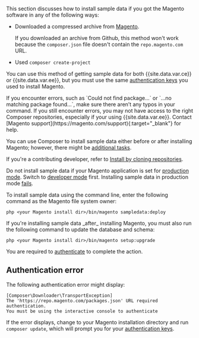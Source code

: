 <div markdown="1">

This section discusses how to install sample data if you got the Magento software in any of the following ways:

*   Downloaded a compressed archive from [Magento](https://magento.com/tech-resources/download).

    If you downloaded an archive from Github, this method won't work because the `composer.json` file doesn't contain the `repo.magento.com` URL.
*   Used `composer create-project`

You can use this method of getting sample data for both {{site.data.var.ce}} or {{site.data.var.ee}}, but you must use the same [authentication keys]({{page.baseurl}}install-gde/prereq/connect-auth.html) you used to install Magento.

<div class="bs-callout bs-callout-info" id="info" markdown="1">
If you encounter errors, such as `Could not find package...` or `...no matching package found...`, make sure there aren’t any typos in your command. If you still encounter errors, you may not have access to the right Composer repositories, especially if your using {{site.data.var.ee}}. Contact [Magento support](https://magento.com/support){:target="&#95;blank"} for help.
</div>

You can use Composer to install sample data either before or after installing Magento; however, there might be [additional tasks]({{page.baseurl}}install-gde/install/sample-data.html).

If you're a contributing developer, refer to [Install by cloning repositories]({{install-gde/install/sample-data-after-clone.html}}).

<div class="bs-callout bs-callout-warning">
    <p>Do not install sample data if your Magento application is set for <a href="{{ page.baseurl }}config-guide/bootstrap/magento-modes.html#mode-production">production mode</a>. Switch to <a href="{{ page.baseurl }}config-guide/bootstrap/magento-modes.html#mode-developer">developer mode</a> first. Installing sample data in production mode <a href="{{ page.baseurl }}install-gde/trouble/tshoot_sample-data.html#trouble-samp-prod">fails</a>.</p>
</div>

To install sample data using the command line, enter the following command as the Magento file system owner:

    php <your Magento install dir>/bin/magento sampledata:deploy

<div class="bs-callout bs-callout-warning" markdown="1">
If you're installing sample data _after_ installing Magento, you must also run the following command to update the database and schema:

	php <your Magento install dir>/bin/magento setup:upgrade
</div>

You are required to <a href="{{page.baseurl}}install-gde/prereq/connect-auth.html">authenticate</a> to complete the action.

## Authentication error
The following authentication error might display:

    [Composer\Downloader\TransportException]
    The 'https://repo.magento.com/packages.json' URL required authentication.
    You must be using the interactive console to authenticate

If the error displays, change to your Magento installation directory and run `composer update`, which will prompt you for your <a href="{{page.baseurl}}install-gde/prereq/connect-auth.html">authentication keys</a>.
